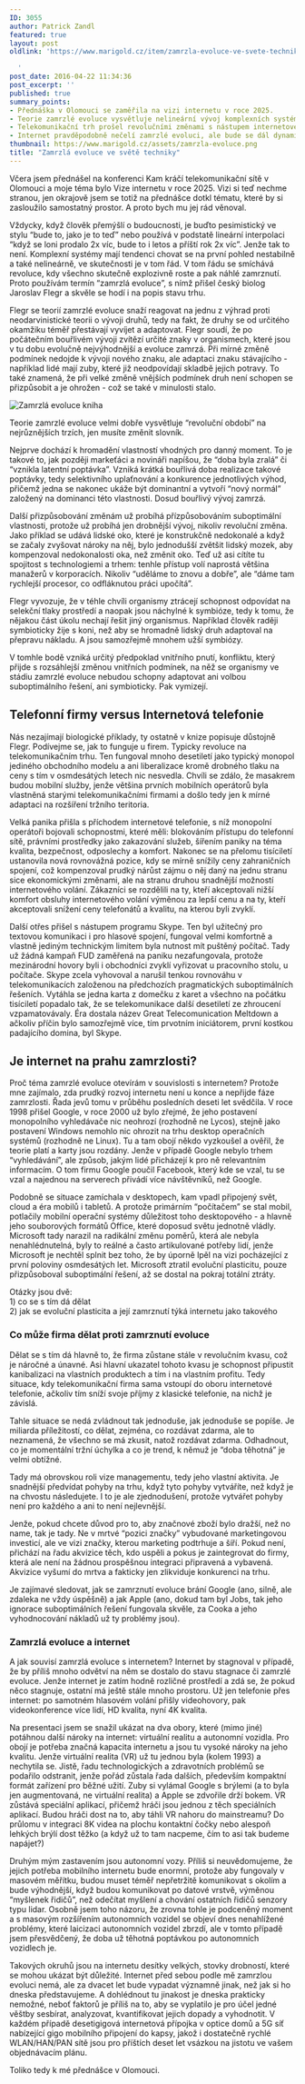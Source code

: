 ```yaml
---
ID: 3055
author: Patrick Zandl
featured: true
layout: post
oldlink: 'https://www.marigold.cz/item/zamrzla-evoluce-ve-svete-techniky

  '
post_date: 2016-04-22 11:34:36
post_excerpt: ''
published: true
summary_points:
- Přednáška v Olomouci se zaměřila na vizi internetu v roce 2025.
- Teorie zamrzlé evoluce vysvětluje nelineární vývoj komplexních systémů.
- Telekomunikační trh prošel revolučními změnami s nástupem internetové telefonie.
- Internet pravděpodobně nečelí zamrzlé evoluci, ale bude se dál dynamicky vyvíjet.
thumbnail: https://www.marigold.cz/assets/zamrzla-evoluce.png
title: "Zamrzlá evoluce ve světě techniky"
---
```


<p>Včera jsem přednášel na konferenci Kam kráčí telekomunikační sítě v Olomouci a moje téma bylo Vize internetu v roce 2025. Vizi si teď nechme stranou, jen okrajově jsem se totiž na přednášce dotkl tématu, které by si zasloužilo samostatný prostor. A proto bych mu jej rád věnoval.</p>

<p>Vždycky, když člověk přemýšlí o budoucnosti, je buďto pesimistický ve stylu “bude to, jako je to teď” nebo používá v podstatě lineární interpolaci “když se loni prodalo 2x víc, bude to i letos a příští rok 2x víc”. Jenže tak to není. Komplexní systémy mají tendenci chovat se na první pohled nestabilně a také nelineárně, ve skutečnosti je v tom řád. V tom řádu se smíchává revoluce, kdy všechno skutečně explozivně roste a pak náhlé zamrznutí. Proto používám termín “zamrzlá evoluce”, s nímž přišel český biolog Jaroslav Flegr a skvěle se hodí i na popis stavu trhu.</p>


<!--more-->

<p>Flegr se teorií zamrzlé evoluce snaží reagovat na jednu z výhrad proti neodarvinistické teorii o vývoji druhů, tedy na fakt, že druhy se od určitého okamžiku téměř přestávají vyvíjet a adaptovat. Flegr soudí, že po počátečním bouřlivém vývoji zvítězí určité znaky v organismech, které jsou v tu dobu evolučně nejvýhodnější a evoluce zamrzá. Při mírné změně podmínek nedojde k vývoji nového znaku, ale adaptaci znaku stávajícího - například lidé mají zuby, které již neodpovídají skladbě jejich potravy. To také znamená, že při velké změně vnějších podmínek druh není schopen se přizpůsobit a je ohrožen - což se také v minulosti stalo.</p>

![Zamrzlá evoluce kniha](/assets/zamrzla-evoluce-aneb-je-to-jinak-pane-darwin.jpg)

<p>Teorie zamrzlé evoluce velmi dobře vysvětluje “revoluční období” na nejrůznějších trzích, jen musíte změnit slovník.</p>

<p>Nejprve dochází k hromadění vlastností vhodných pro danný moment. To je takové to, jak později markeťáci a novináři napíšou, že “doba byla zralá” či “vznikla latentní poptávka”. Vzniká krátká bouřlivá doba realizace takové poptávky, tedy selektivního uplaťnování a konkurence jednotlivých výhod, přičemž jedna se nakonec ukáže být dominantní a vytvoří “nový normál” založený na dominanci této vlastnosti. Dosud bouřlivý vývoj zamrzá.</p>

<p>Další přizpůsobování změnám už probíhá přízpůsobováním suboptimální vlastnosti, protože už probíhá jen drobnější vývoj, nikoliv revoluční změna. Jako příklad se udává lidské oko, které je konstrukčně nedokonalé a když se začaly zvyšovat nároky na něj, bylo jednodušší zvětšit lidský mozek, aby kompenzoval nedokonalosti oka, než změnit oko. Teď už asi cítíte tu spojitost s technologiemi a trhem: tenhle přístup volí naprostá většina manažerů v korporacích. Nikoliv “uděláme to znovu a dobře”, ale “dáme tam rychlejší procesor, co odfláknutou práci upočítá”.</p>

<p>Flegr vyvozuje, že v téhle chvíli organismy ztrácejí schopnost odpovídat na selekční tlaky prostředí a naopak jsou náchylné k symbióze, tedy k tomu, že nějakou část úkolu nechají řešit jiný organismus. Například člověk raději symbioticky žije s koni, než aby se hromadně lidský druh adaptoval na přepravu nákladu. A jsou samozřejmě mnohem užší symbiózy.</p>

<p>V tomhle bodě vzniká určitý předpoklad vnitřního pnutí, konfliktu, který přijde s rozsáhlejší změnou vnitřních podmínek, na něž se organismy ve stádiu zamrzlé evoluce nebudou schopny adaptovat ani volbou suboptimálního řešení, ani symbioticky. Pak vymizejí.</p>

<h2>Telefonní firmy versus Internetová telefonie</h2>
<p>Nás nezajímají biologické příklady, ty ostatně v knize popisuje důstojně Flegr. Podívejme se, jak to funguje u firem. Typicky revoluce na telekomunikačním trhu. Ten fungoval mnoho desetiletí jako typický monopol jediného obchodního modelu a ani liberalizace kromě drobného tlaku na ceny s tím v osmdesátých letech nic nesvedla. Chvíli se zdálo, že masakrem budou mobilní služby, jenže většina prvních mobilních operátorů byla vlastněná starými telekomunikačními firmami a došlo tedy jen k mírné adaptaci na rozšíření tržního teritoria.</p>

<p>Velká panika přišla s příchodem internetové telefonie, s níž monopolní operátoři bojovali schopnostmi, které měli: blokováním přístupu do telefonní sítě, právními prostředky jako zakazování služeb, šířením paniky na téma kvalita, bezpečnost, odposlechy a komfort. Nakonec se na přelomu tisíciletí ustanovila nová rovnovážná pozice, kdy se mírně snížily ceny zahraničních spojení, což kompenzoval prudký nárůst zájmu o něj daný na jednu stranu sice ekonomickými změnami, ale na stranu druhou snadnější možností internetového volání. Zákazníci se rozdělili na ty, kteří akceptovali nižší komfort obsluhy internetového volání výměnou za lepší cenu a na ty, kteří akceptovali snížení ceny telefonátů a kvalitu, na kterou byli zvyklí.</p>

<p>Další otřes přišel s nástupem programu Skype. Ten byl užitečný pro textovou komunikaci i pro hlasové spojení, fungoval velmi komfortně a vlastně jediným technickým limitem byla nutnost mít puštěný počítač. Tady už žádná kampaň FUD zaměřená na paniku nezafungovala, protože mezinárodní hovory byli i obchodníci zvyklí vyřizovat u pracovního stolu, u počítače. Skype zcela vyhovoval a narušil tenkou rovnováhu v telekomunikacích založenou na předchozích pragmatických suboptimálních řešeních. Vytáhla se jedna karta z domečku z karet a všechno na počátku tisíciletí popadalo tak, že se telekomunikace další desetiletí ze zhroucení vzpamatovávaly. Éra dostala název Great Telecomunication Meltdown a ačkoliv příčin bylo samozřejmě více, tím prvotním iniciátorem, první kostkou padajícího domina, byl Skype.</p>

<h2>Je internet na prahu zamrzlosti?</h2>
<p>Proč téma zamrzlé evoluce otevírám v souvislosti s internetem? Protože mne zajímalo, zda prudký rozvoj internetu není u konce a nepřijde fáze zamrzlosti. Řada jevů tomu v průběhu posledních deseti let svědčila. V roce 1998 přišel Google, v roce 2000 už bylo zřejmé, že jeho postavení monopolního vyhledávače nic neohrozí (rozhodně ne Lycos), stejně jako postavení Windows nemohlo nic ohrozit na trhu desktop operačních systémů (rozhodně ne Linux). Tu a tam obojí někdo vyzkoušel a ověřil, že teorie platí a karty jsou rozdány. Jenže v případě Google nebylo trhem “vyhledávání”, ale způsob, jakým lidé přicházejí k pro ně relevantním informacím. O tom firmu Google poučil Facebook, který kde se vzal, tu se vzal a najednou na serverech přivádí více návštěvníků, než Google.</p>

<p>Podobně se situace zamíchala v desktopech, kam vpadl připojený svět, cloud a éra mobilů i tabletů. A protože primárním “počítačem” se stal mobil, potlačily mobilní operační systémy důležitost toho desktopového - a hlavně jeho souborových formátů Office, které doposud světu jednotně vládly. Microsoft tady narazil na radikální změnu poměrů, která ale nebyla nenahlédnutelná, byly to reálné a často artikulované potřeby lidí, jenže Microsoft je nechtěl splnit bez toho, že by úporně lpěl na vizi pocházející z první poloviny osmdesátých let. Microsoft ztratil evoluční plasticitu, pouze přizpůsoboval suboptimální řešení, až se dostal na pokraj totální ztráty.</p>

<p>Otázky jsou dvě:<br />1) co se s tím dá dělat<br />2) jak se evoluční plasticita a její zamrznutí týká internetu jako takového</p>

<h3>Co může firma dělat proti zamrznutí evoluce</h3>
<p>Dělat se s tím dá hlavně to, že firma zůstane stále v revolučním kvasu, což je náročné a únavné. Asi hlavní ukazatel tohoto kvasu je schopnost připustit kanibalizaci na vlastních produktech a tím i na vlastním profitu. Tedy situace, kdy telekomunikační firma sama vstoupí do oboru internetové telefonie, ačkoliv tím sníží svoje příjmy z klasické telefonie, na nichž je závislá.</p>

<p>Tahle situace se nedá zvládnout tak jednoduše, jak jednoduše se popíše. Je miliarda příležitostí, co dělat, zejména, co rozdávat zdarma, ale to neznamená, že všechno se má zkusit, natož rozdávat zdarma. Odhadnout, co je momentální tržní úchylka a co je trend, k němuž je “doba těhotná” je velmi obtížné.</p>

<p>Tady má obrovskou roli vize managementu, tedy jeho vlastní aktivita. Je snadnější předvídat pohyby na trhu, když tyto pohyby vytváříte, než když je na chvostu následujete. I to je ale zjednodušení, protože vytvářet pohyby není pro každého a ani to není nejlevnější.</p>

<p>Jenže, pokud chcete důvod pro to, aby značnové zboží bylo dražší, než no name, tak je tady. Ne v mrtvé “pozici značky” vybudované marketingovou investicí, ale ve vizi značky, kterou marketing podtrhuje a šíří. Pokud není, přichází na řadu akvizice těch, kdo uspěli a pokus je zaintegrovat do firmy, která ale není na žádnou prospěšnou integraci připravená a vybavená. Akvizice vyšumí do mrtva a fakticky jen zlikviduje konkurenci na trhu.</p>

<p>Je zajímavé sledovat, jak se zamrznutí evoluce brání Google (ano, silně, ale zdaleka ne vždy úspěšně) a jak Apple (ano, dokud tam byl Jobs, tak jeho ignorace suboptimálních řešení fungovala skvěle, za Cooka a jeho vyhodnocování nákladů už ty problémy jsou).</p>

<h3>Zamrzlá evoluce a internet</h3>
<p>A jak souvisí zamrzlá evoluce s internetem? Internet by stagnoval v případě, že by příliš mnoho odvětví na něm se dostalo do stavu stagnace či zamrzlé evoluce. Jenže internet je zatím hodně rozličné prostředí a zdá se, že pokud něco stagnuje, ostatní má ještě stále mnoho prostoru. Už jen telefonie přes internet: po samotném hlasovém volání přišly videohovory, pak videokonference více lidí, HD kvalita, nyní 4K kvalita.</p>

<p>Na presentaci jsem se snažil ukázat na dva obory, které (mimo jiné) potáhnou další nároky na internet: virtuální realitu a autonomní vozidla. Pro obojí je potřeba značná kapacita internetu a jsou tu vysoké nároky na jeho kvalitu. Jenže virtuální realita (VR) už tu jednou byla (kolem 1993) a nechytila se. Jistě, řadu technologických a zdravotních problémů se podařilo odstranit, jenže pořád zůstala řada dalších, především kompaktní formát zařízení pro běžné užití. Zuby si vylámal Google s brýlemi (a to byla jen augmentovaná, ne virtuální realita) a Apple se zdvořile drží bokem. VR zůstává speciální aplikací, přičemž hráči jsou jednou z těch speciálních aplikací. Budou hráči dost na to, aby táhli VR nahoru do mainstreamu? Do průlomu v integraci 8K videa na plochu kontaktní čočky nebo alespoň lehkých brýlí dost těžko (a když už to tam nacpeme, čím to asi tak budeme napájet?)</p>

<p>Druhým mým zastavením jsou autonomní vozy. Příliš si neuvědomujeme, že jejich potřeba mobilního internetu bude enormní, protože aby fungovaly v masovém měřítku, budou muset téměř nepřetržitě komunikovat s okolím a bude výhodnější, když budou komunikovat po datové vrstvě, výměnou “myšlenek řidičů”, než odečítat myšlení a chování ostatních řidičů senzory typu lidar. Osobně jsem toho názoru, že zrovna tohle je podceněný moment a s masovým rozšířením autonomních vozidel se objeví dnes nenahlížené problémy, které laicizaci autonomních vozidel zbrzdí, ale v tomto případě jsem přesvědčený, že doba už těhotná poptávkou po autonomních vozidlech je.</p>

<p>Takových okruhů jsou na internetu desítky velkých, stovky drobností, které se mohou ukázat být důležité. Internet před sebou podle mě zamrzlou evoluci nemá, ale za dvacet let bude vypadat významně jinak, než jak si ho dneska představujeme. A dohlédnout tu jinakost je dneska prakticky nemožné, neboť faktorů je příliš na to, aby se vyplatilo je pro účel jedné věštby sesbírat, analyzovat, kvantifikovat jejich dopady a vyhodnotit. V každém případě desetigigová internetová přípojka v optice domů a 5G síť nabízející gigo mobilního připojení do kapsy, jakož i dostatečně rychlé WLAN/HAN/PAN sítě jsou pro příštích deset let vsázkou na jistotu ve vašem objednávacím plánu.</p>

<p>Toliko tedy k mé přednášce v Olomouci.</p>